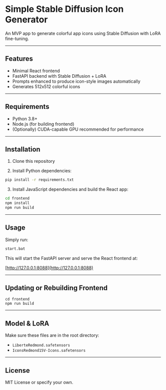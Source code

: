# Simple Stable Diffusion Icon Generator

An MVP app to generate colorful app icons using Stable Diffusion with LoRA fine-tuning.

---

## Features
- Minimal React frontend
- FastAPI backend with Stable Diffusion + LoRA
- Prompts enhanced to produce icon-style images automatically
- Generates 512x512 colorful icons

---

## Requirements
- Python 3.8+
- Node.js (for building frontend)
- (Optionally) CUDA-capable GPU recommended for performance

---

## Installation

1. Clone this repository

2. Install Python dependencies:

```bash
pip install -r requirements.txt
```

3. Install JavaScript dependencies and build the React app:

```bash
cd frontend
npm install
npm run build
```

---

## Usage

Simply run:

```bash
start.bat
```

This will start the FastAPI server and serve the React frontend at:

[http://127.0.0.1:8088](http://127.0.0.1:8088)

---

## Updating or Rebuilding Frontend

```
cd frontend
npm run build
```

---

## Model & LoRA

Make sure these files are in the root directory:

- `LiberteRedmond.safetensors`
- `IconsRedmond15V-Icons.safetensors`

---

## License

MIT License or specify your own.
